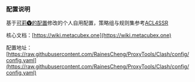 ### 配置说明

基于[可莉🅥的配置](https://github.com/luestr/ProxyResource/tree/main/Tool/Clash/Config)修改的个人自用配置，策略组与规则集参考[ACL4SSR](https://github.com/ACL4SSR/ACL4SSR)

核心文档：[https://wiki.metacubex.one](https://wiki.metacubex.one)

配置地址：[https://raw.githubusercontent.com/RainesCheng/ProxyTools/Clash/config/config.yaml](https://raw.githubusercontent.com/RainesCheng/ProxyTools/Clash/config/config.yaml)
